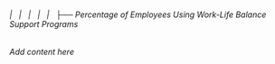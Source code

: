 ###### |   |   |   |   |   ├── Percentage of Employees Using Work-Life Balance Support Programs

*Add content here*